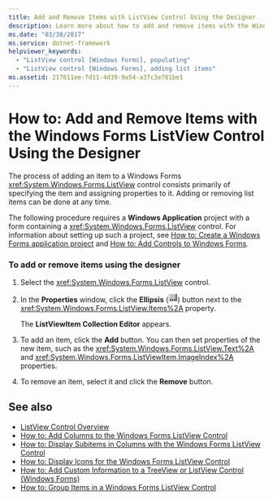 ```yaml
---
title: Add and Remove Items with ListView Control Using the Designer
description: Learn more about how to add and remove items with the Windows Forms ListView control using the designer.
ms.date: "03/30/2017"
ms.service: dotnet-framework
helpviewer_keywords:
  - "ListView control [Windows Forms], populating"
  - "ListView control [Windows Forms], adding list items"
ms.assetid: 217611ee-fd11-4d39-9a54-a37c3e781be1
---
```

# How to: Add and Remove Items with the Windows Forms ListView Control Using the Designer

The process of adding an item to a Windows Forms <xref:System.Windows.Forms.ListView> control consists primarily of specifying the item and assigning properties to it. Adding or removing list items can be done at any time.

The following procedure requires a **Windows Application** project with a form containing a <xref:System.Windows.Forms.ListView> control. For information about setting up such a project, see [How to: Create a Windows Forms application project](/visualstudio/ide/step-1-create-a-windows-forms-application-project) and [How to: Add Controls to Windows Forms](/dotnet/desktop/winforms/controls/how-to-add-to-a-form).

### To add or remove items using the designer

1. Select the <xref:System.Windows.Forms.ListView> control.

2. In the **Properties** window, click the **Ellipsis** (![The Ellipsis button (...) in the Properties window of Visual Studio.](./media/visual-studio-ellipsis-button.png)) button next to the <xref:System.Windows.Forms.ListView.Items%2A> property.

     The **ListViewItem Collection Editor** appears.

3. To add an item, click the **Add** button. You can then set properties of the new item, such as the <xref:System.Windows.Forms.ListView.Text%2A> and <xref:System.Windows.Forms.ListViewItem.ImageIndex%2A> properties.

4. To remove an item, select it and click the **Remove** button.

## See also

- [ListView Control Overview](listview-control-overview-windows-forms.md)
- [How to: Add Columns to the Windows Forms ListView Control](how-to-add-columns-to-the-windows-forms-listview-control.md)
- [How to: Display Subitems in Columns with the Windows Forms ListView Control](how-to-display-subitems-in-columns-with-the-windows-forms-listview-control.md)
- [How to: Display Icons for the Windows Forms ListView Control](how-to-display-icons-for-the-windows-forms-listview-control.md)
- [How to: Add Custom Information to a TreeView or ListView Control (Windows Forms)](add-custom-information-to-a-treeview-or-listview-control-wf.md)
- [How to: Group Items in a Windows Forms ListView Control](how-to-group-items-in-a-windows-forms-listview-control.md)
